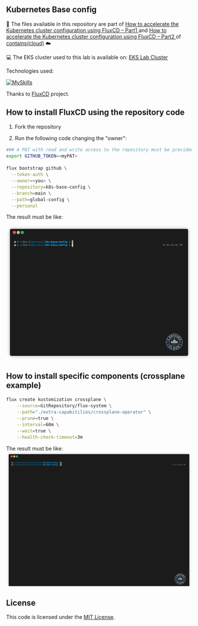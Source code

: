 ## Kubernetes Base config

:page_facing_up: The files available in this repository are part of [How to accelerate the Kubernetes cluster configuration using FluxCD – Part1
](https://containscloud.com/2024/04/26/how-to-accelerate-the-kubernetes-cluster-configuration-using-fluxcd-part1/) and [How to accelerate the Kubernetes cluster configuration using FluxCD – Part2
](https://containscloud.com/2024/05/17/how-to-accelerate-the-kubernetes-cluster-configuration-using-fluxcd-part2/) of [contains(cloud)](https://containscloud.com) ☁️ 

:computer: The EKS cluster used to this lab is available on: [EKS Lab Cluster](https://github.com/diego7marques/eks-lab-cluster)

Technologies used:

[![MySkills](https://skillicons.dev/icons?i=kubernetes)](#)

Thanks to [FluxCD](https://fluxcd.io/) project.

## How to install FluxCD using the repository code

1. Fork the repository

2. Run the following code changing the "owner":
```bash
### A PAT with read and write access to the repository must be provided.
export GITHUB_TOKEN=<myPAT> 

flux bootstrap github \
  --token-auth \
  --owner=<you> \
  --repository=k8s-base-config \
  --branch=main \
  --path=global-config \
  --personal
```

The result must be like:

![Installation](installation.gif)

## How to install specific components (crossplane example)
```bash
flux create kustomization crossplane \
    --source=GitRepository/flux-system \
    --path="./extra-capabitilies/crossplane-operator" \
    --prune=true \
    --interval=60m \
    --wait=true \
    --health-check-timeout=3m    
```

The result must be like:
![Installation](installing-specifics.gif)

## License

This code is licensed under the [MIT License](LICENSE).